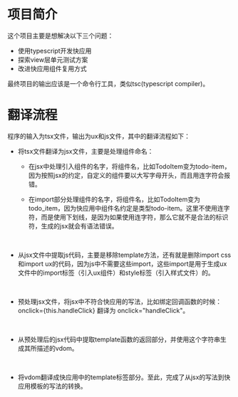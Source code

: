 # 项目简介
这个项目主要是想解决以下三个问题：

* 使用typescript开发快应用
* 探索view层单元测试方案
* 改进快应用组件复用方式
  
最终项目的输出应该是一个命令行工具，类似tsc(typescript compiler)。

# 翻译流程

程序的输入为tsx文件，输出为ux和js文件，其中的翻译流程如下：

* 将tsx文件翻译为jsx文件，主要是处理组件命名：

   * 在jsx中处理引入组件的名字，将组件名，比如TodoItem变为todo-item，因为按照jsx的约定，自定义的组件要以大写字母开头，而且用连字符会报错。

   * 在import部分处理组件的名字，将组件名，比如TodoItem变为todo_item，因为快应用中组件名约定是类型todo-item。这里不使用连字符，而是使用下划线，是因为如果使用连字符，那么它就不是合法的标识符，生成的jsx就会有语法错误。
<br>

* 从jsx文件中提取js代码，主要是移除template方法，还有就是删除import css和import ux的代码，因为js中不需要这些import，这些import是用于生成ux文件中的import标签（引入ux组件）和style标签（引入样式文件）的。
<br>

* 预处理jsx文件，将jsx中不符合快应用的写法，比如绑定回调函数的时候：onclick={this.handleClick} 翻译为 onclick="handleClick"。
<br>

* 从预处理后的jsx代码中提取template函数的返回部分，并使用这个字符串生成其所描述的vdom。
<br>

* 将vdom翻译成快应用中的template标签部分。至此，完成了从jsx的写法到快应用模板的写法的转换。